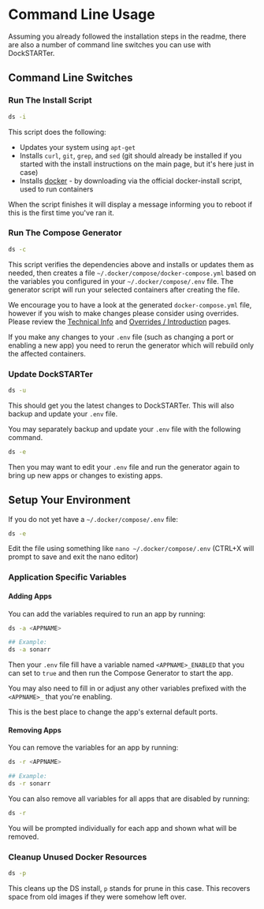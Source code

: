 # Command Line Usage

Assuming you already followed the installation steps in the readme, there are also a number of command line switches you can use with DockSTARTer.

## Command Line Switches

### Run The Install Script

```bash
ds -i
```

This script does the following:

- Updates your system using `apt-get`
- Installs `curl`, `git`, `grep`, and `sed` (git should already be installed if you started with the install instructions on the main page, but it's here just in case)
- Installs [docker](https://github.com/docker/docker-install) - by downloading via the official docker-install script, used to run containers

When the script finishes it will display a message informing you to reboot if this is the first time you've ran it.

### Run The Compose Generator

```bash
ds -c
```

This script verifies the dependencies above and installs or updates them as needed, then creates a file `~/.docker/compose/docker-compose.yml` based on the variables you configured in your `~/.docker/compose/.env` file. The generator script will run your selected containers after creating the file.

We encourage you to have a look at the generated `docker-compose.yml` file, however if you wish to make changes please consider using overrides. Please review the [Technical Info](https://dockstarter.com/advanced/technical-info) and [Overrides / Introduction](https://dockstarter.com/overrides/introduction) pages.

If you make any changes to your `.env` file (such as changing a port or enabling a new app) you need to rerun the generator which will rebuild only the affected containers.

### Update DockSTARTer

```bash
ds -u
```

This should get you the latest changes to DockSTARTer. This will also backup and update your `.env` file.

You may separately backup and update your `.env` file with the following command.

```bash
ds -e
```

Then you may want to edit your `.env` file and run the generator again to bring up new apps or changes to existing apps.

## Setup Your Environment

If you do not yet have a `~/.docker/compose/.env` file:

```bash
ds -e
```

Edit the file using something like `nano ~/.docker/compose/.env` (CTRL+X will prompt to save and exit the nano editor)

### Application Specific Variables

#### Adding Apps

You can add the variables required to run an app by running:

```bash
ds -a <APPNAME>
```

```bash
## Example:
ds -a sonarr
```

Then your `.env` file fill have a variable named `<APPNAME>_ENABLED` that you can set to `true` and then run the Compose Generator to start the app.

You may also need to fill in or adjust any other variables prefixed with the `<APPNAME>_` that you're enabling.

This is the best place to change the app's external default ports.

#### Removing Apps

You can remove the variables for an app by running:

```bash
ds -r <APPNAME>
```

```bash
## Example:
ds -r sonarr
```

You can also remove all variables for all apps that are disabled by running:

```bash
ds -r
```

You will be prompted individually for each app and shown what will be removed.

### Cleanup Unused Docker Resources

```bash
ds -p
```

This cleans up the DS install, `p` stands for prune in this case. This recovers space from old images if they were somehow left over.
